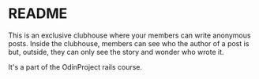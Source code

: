 # README

This is an exclusive clubhouse where your members can write anonymous posts. 
Inside the clubhouse, members can see who the author of a post is but, outside, they can only see the story and wonder who wrote it.

It's a part of the OdinProject rails course.